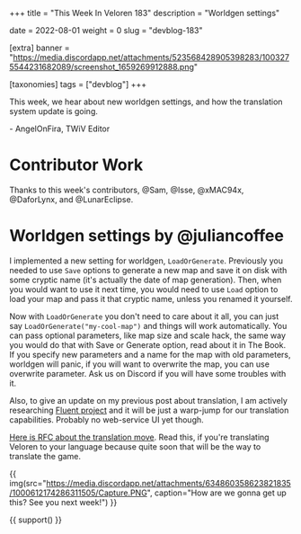 +++
title = "This Week In Veloren 183"
description = "Worldgen settings"

date = 2022-08-01
weight = 0
slug = "devblog-183"

[extra]
banner = "https://media.discordapp.net/attachments/523568428905398283/1003275544231682089/screenshot_1659269912888.png"

[taxonomies]
tags = ["devblog"]
+++

This week, we hear about new worldgen settings, and how the translation system
update is going.

\- AngelOnFira, TWiV Editor

# Contributor Work

Thanks to this week's contributors, @Sam, @Isse, @xMAC94x, @DaforLynx, and
@LunarEclipse.


# Worldgen settings by @juliancoffee

I implemented a new setting for worldgen, `LoadOrGenerate`. Previously you needed
to use `Save` options to generate a new map and save it on disk with some cryptic
name (it's actually the date of map generation). Then, when you would want to use it
next time, you would need to use `Load` option to load your map and pass it that
cryptic name, unless you renamed it yourself.

Now with `LoadOrGenerate` you don't need to care about it all, you can just say
`LoadOrGenerate("my-cool-map")` and things will work automatically. You can pass
optional parameters, like map size and scale hack, the same way you would do
that with Save or Generate option, read about it in The Book. If you specify new
parameters and a name for the map with old parameters, worldgen will panic, if you
will want to overwrite the map, you can use overwrite parameter. Ask us on
Discord if you will have some troubles with it.

Also, to give an update on my previous post about translation, I am actively
researching [Fluent project](https://projectfluent.org/) and it will be just
a warp-jump for our translation capabilities. Probably no web-service UI yet
though.

[Here is RFC about the translation
 move](https://gitlab.com/juliancoffee/kotygoroshko/-/blob/veloren-rfc/RFC.md).
Read this, if you're translating Veloren to your language because quite soon
that will be the way to translate the game.

{{
    img(src="https://media.discordapp.net/attachments/634860358623821835/1000612174286311505/Capture.PNG",
    caption="How are we gonna get up this? See you next week!") }}

{{ support() }}
